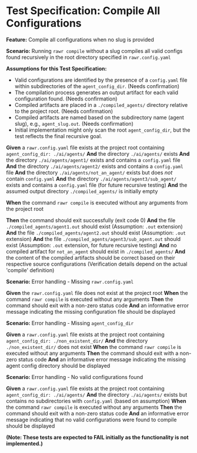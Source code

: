 # Test Specification: Compile All Configurations

**Feature:** Compile all configurations when no slug is provided

**Scenario:** Running `rawr compile` without a slug compiles all valid configs found recursively in the root directory specified in `rawr.config.yaml`

**Assumptions for this Test Specification:**
*   Valid configurations are identified by the presence of a `config.yaml` file within subdirectories of the `agent_config_dir`. (Needs confirmation)
*   The compilation process generates an output artifact for each valid configuration found. (Needs confirmation)
*   Compiled artifacts are placed in a `./compiled_agents/` directory relative to the project root. (Needs confirmation)
*   Compiled artifacts are named based on the subdirectory name (agent slug), e.g., `agent_slug.out`. (Needs confirmation)
*   Initial implementation might only scan the root `agent_config_dir`, but the test reflects the final recursive goal.

**Given** a `rawr.config.yaml` file exists at the project root containing `agent_config_dir: ./ai/agents/`
**And** the directory `./ai/agents/` exists
**And** the directory `./ai/agents/agent1/` exists and contains a `config.yaml` file
**And** the directory `./ai/agents/agent2/` exists and contains a `config.yaml` file
**And** the directory `./ai/agents/not_an_agent/` exists but does *not* contain `config.yaml`
**And** the directory `./ai/agents/agent3/sub_agent/` exists and contains a `config.yaml` file (for future recursive testing)
**And** the assumed output directory `./compiled_agents/` is initially empty

**When** the command `rawr compile` is executed without any arguments from the project root

**Then** the command should exit successfully (exit code 0)
**And** the file `./compiled_agents/agent1.out` should exist (Assumption: `.out` extension)
**And** the file `./compiled_agents/agent2.out` should exist (Assumption: `.out` extension)
**And** the file `./compiled_agents/agent3/sub_agent.out` should exist (Assumption: `.out` extension, for future recursive testing)
**And** no compiled artifact for `not_an_agent` should exist in `./compiled_agents/`
**And** the content of the compiled artifacts should be correct based on their respective source configurations (Verification details depend on the actual 'compile' definition)

**Scenario:** Error handling - Missing `rawr.config.yaml`

**Given** the `rawr.config.yaml` file does not exist at the project root
**When** the command `rawr compile` is executed without any arguments
**Then** the command should exit with a non-zero status code
**And** an informative error message indicating the missing configuration file should be displayed

**Scenario:** Error handling - Missing `agent_config_dir`

**Given** a `rawr.config.yaml` file exists at the project root containing `agent_config_dir: ./non_existent_dir/`
**And** the directory `./non_existent_dir/` does not exist
**When** the command `rawr compile` is executed without any arguments
**Then** the command should exit with a non-zero status code
**And** an informative error message indicating the missing agent config directory should be displayed

**Scenario:** Error handling - No valid configurations found

**Given** a `rawr.config.yaml` file exists at the project root containing `agent_config_dir: ./ai/agents/`
**And** the directory `./ai/agents/` exists but contains no subdirectories with `config.yaml` (based on assumption)
**When** the command `rawr compile` is executed without any arguments
**Then** the command should exit with a non-zero status code
**And** an informative error message indicating that no valid configurations were found to compile should be displayed

**(Note: These tests are expected to FAIL initially as the functionality is not implemented.)**